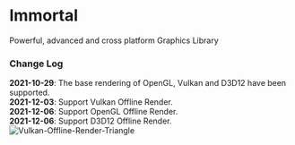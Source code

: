 # Immortal

Powerful, advanced and cross platform Graphics Library

### Change Log
**2021-10-29**: The base rendering of OpenGL, Vulkan and D3D12 have been supported.<br/>
**2021-12-03**: Support Vulkan Offline Render.<br/>
**2021-12-06**: Support OpenGL Offline Render.<br/>
**2021-12-06**: Support D3D12 Offline Render.
![Vulkan-Offline-Render-Triangle](https://user-images.githubusercontent.com/47172719/144469350-6681d082-04ca-44fe-8508-62da495cdccd.png)
